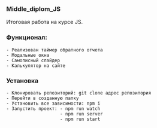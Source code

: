 ### Middle_diplom_JS

Итоговая работа на курсе JS.

### Функционал: 
    
    - Реализован таймер обратного отчета
    - Модальные окна
    - Самописный слайдер
    - Калькулятор на сайте

### Установка

    - Клонировать репозиторий: git clone адрес репозитория
    - Перейти в созданную папку
    - Установить все зависимости: npm i
    - Запустить проект: - npm run watch
                        - npm run server
                        - npm run start

